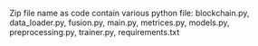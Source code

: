 Zip file name as code contain various python file:
blockchain.py,
data_loader.py,
fusion.py,
main.py,
metrices.py,
models.py,
preprocessing.py,
trainer.py,
requirements.txt
